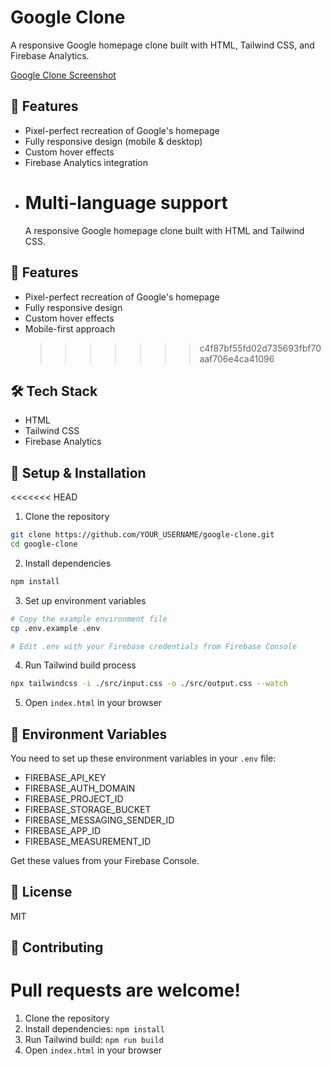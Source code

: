 # Google Clone


A responsive Google homepage clone built with HTML, Tailwind CSS, and Firebase Analytics.

[Google Clone Screenshot](UI_photo.png)

## 🚀 Features

- Pixel-perfect recreation of Google's homepage
- Fully responsive design (mobile & desktop)
- Custom hover effects
- Firebase Analytics integration
- # Multi-language support
  A responsive Google homepage clone built with HTML and Tailwind CSS.

## 🚀 Features

- Pixel-perfect recreation of Google's homepage
- Fully responsive design
- Custom hover effects
- Mobile-first approach
  > > > > > > > c4f87bf55fd02d735693fbf70aaf706e4ca41096

## 🛠️ Tech Stack

- HTML
- Tailwind CSS
- Firebase Analytics

## 📱 Setup & Installation

<<<<<<< HEAD

1. Clone the repository

```bash
git clone https://github.com/YOUR_USERNAME/google-clone.git
cd google-clone
```

2. Install dependencies

```bash
npm install
```

3. Set up environment variables

```bash
# Copy the example environment file
cp .env.example .env

# Edit .env with your Firebase credentials from Firebase Console
```

4. Run Tailwind build process

```bash
npx tailwindcss -i ./src/input.css -o ./src/output.css --watch
```

5. Open `index.html` in your browser

## 🔑 Environment Variables

You need to set up these environment variables in your `.env` file:

- FIREBASE_API_KEY
- FIREBASE_AUTH_DOMAIN
- FIREBASE_PROJECT_ID
- FIREBASE_STORAGE_BUCKET
- FIREBASE_MESSAGING_SENDER_ID
- FIREBASE_APP_ID
- FIREBASE_MEASUREMENT_ID

Get these values from your Firebase Console.

## 📝 License

MIT

## 🤝 Contributing

# Pull requests are welcome!

1. Clone the repository
2. Install dependencies: `npm install`
3. Run Tailwind build: `npm run build`
4. Open `index.html` in your browser
   
